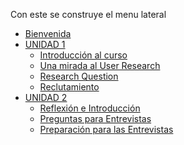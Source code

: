 Con este se construye el menu lateral

* [Bienvenida](README.md)
* [UNIDAD 1]()
   * [Introducción al curso](02-educacion-continua/03-ux-research/Unidad-1/01-Introduccion-al-curso.md)
   * [Una mirada al User Research](02-educacion-continua/03-ux-research/Unidad-1/02-Una-mirada-al-User-Research.md)
   * [Research Question](02-educacion-continua/03-ux-research/Unidad-1/03-Research-question.md)
   * [Reclutamiento](02-educacion-continua/03-ux-research/Unidad-1/04-Reclutamiento.md)
* [UNIDAD 2]() 
   * [Reflexión e Introducción](02-educacion-continua/03-ux-research/Unidad-2/05-reflexion-e-introduccion.md)
   * [Preguntas para Entrevistas](02-educacion-continua/03-ux-research/Unidad-2/06-preguntas-para-entrevistas.md)
   * [Preparación para las Entrevistas](02-educacion-continua/03-ux-research/Unidad-2/07-preparacion-para-las-entrevistas.md)

